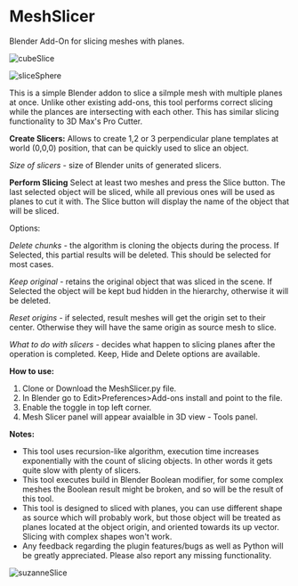 # MeshSlicer
Blender Add-On for slicing meshes with planes. 

![cubeSlice](https://user-images.githubusercontent.com/52789554/112713791-7415de80-8f09-11eb-885c-58abb62bf2bc.gif)

![sliceSphere](https://user-images.githubusercontent.com/52789554/112713793-7841fc00-8f09-11eb-8b9a-6991308d52ef.gif)

This is a simple Blender addon to slice a silmple mesh
with multiple planes at once. Unlike other existing add-ons, this tool performs correct slicing while the plances are intersecting with each other. This has similar slicing functionality to 3D Max's Pro Cutter. 

**Create Slicers:**
Allows to create 1,2 or 3 perpendicular plane templates at world (0,0,0) position, that can be quickly used to slice an object. 

_Size of slicers_ - size of Blender units of generated slicers. 

**Perform Slicing**
Select at least two meshes and press the Slice button. 
The last selected object will be sliced, while all previous ones will be used as planes to cut it with. 
The Slice button will display the name of the object that will be sliced. 

Options:

_Delete chunks_ - the algorithm is cloning the objects during the process. If Selected, this partial results will be deleted. This should be selected for most cases.

_Keep original_ - retains the original object that was sliced in the scene. If Selected the object will be kept bud hidden in the hierarchy, otherwise it will be deleted.

_Reset origins_ - if selected, result meshes will get the origin set to their center. Otherwise they will have the same origin as source mesh to slice. 

_What to do with slicers_ - decides what happen to slicing planes after the operation is completed. Keep, Hide and Delete options are available. 

**How to use:**
1) Clone or Download the MeshSlicer.py file.
2) In Blender go to Edit>Preferences>Add-ons install and point to the file.
3) Enable the toggle in top left corner. 
4) Mesh Slicer panel will appear avaialble in 3D view - Tools panel.

**Notes:**
- This tool uses recursion-like algorithm, execution time increases exponentially with the count of slicing objects. In other words it gets quite slow with plenty of slicers. 
- This tool executes build in Blender Boolean modifier, for some complex meshes the Boolean result might be broken, and so will be the result of this tool.
- This tool is designed to sliced with planes, you can use different shape as source which will probably work, but those object will be treated as planes located at the object origin, and oriented towards its up vector. Slicing with complex shapes won't work.
- Any feedback regarding the plugin features/bugs as well as Python will be greatly appreciated. Please also report any missing functionality. 

![suzanneSlice](https://user-images.githubusercontent.com/52789554/112714778-a1b15680-8f0e-11eb-925f-81194d238bc0.gif)
